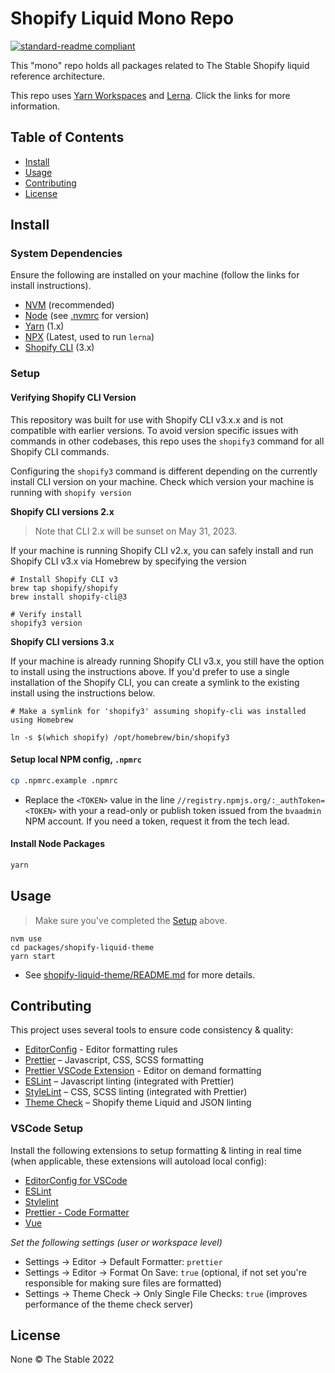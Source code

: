 # Shopify Liquid Mono Repo

[![standard-readme compliant](https://img.shields.io/badge/readme%20style-standard-brightgreen.svg?style=flat-square)](https://github.com/RichardLitt/standard-readme)

This "mono" repo holds all packages related to The Stable Shopify liquid reference architecture.

This repo uses [Yarn Workspaces](https://classic.yarnpkg.com/lang/en/docs/workspaces/) and [Lerna](https://lerna.js.org/docs/getting-started). Click the links for more information.

## Table of Contents

- [Install](#install)
- [Usage](#usage)
- [Contributing](#contributing)
- [License](#license)

## Install

### System Dependencies

Ensure the following are installed on your machine (follow the links for install instructions).

- [NVM](https://github.com/nvm-sh/nvm) (recommended)
- [Node](https://nodejs.org/en/download/package-manager/) (see [.nvmrc](./.nvmrc) for version)
- [Yarn](https://classic.yarnpkg.com/lang/en/docs/install/#mac-stable) (1.x)
- [NPX](https://www.npmjs.com/package/npx) (Latest, used to run `lerna`)
- [Shopify CLI](https://shopify.dev/themes/tools/cli/install) (3.x)

### Setup

#### Verifying Shopify CLI Version

This repository was built for use with Shopify CLI v3.x.x and is not compatible with earlier versions. To avoid version specific issues with commands in other codebases, this repo uses the `shopify3` command for all Shopify CLI commands.

Configuring the `shopify3` command is different depending on the currently install CLI version on your machine. Check which version your machine is running with `shopify version`

**Shopify CLI versions 2.x**

> Note that CLI 2.x will be sunset on May 31, 2023.

If your machine is running Shopify CLI v2.x, you can safely install and run Shopify CLI v3.x via Homebrew by specifying the version

```
# Install Shopify CLI v3
brew tap shopify/shopify
brew install shopify-cli@3

# Verify install
shopify3 version

```

**Shopify CLI versions 3.x**

If your machine is already running Shopify CLI v3.x, you still have the option to install using the instructions above. If you'd prefer to use a single installation of the Shopify CLI, you can create a symlink to the existing install using the instructions below.

```
# Make a symlink for 'shopify3' assuming shopify-cli was installed using Homebrew

ln -s $(which shopify) /opt/homebrew/bin/shopify3
```

#### Setup local NPM config, `.npmrc`

```bash
cp .npmrc.example .npmrc
```

- Replace the `<TOKEN>` value in the line `//registry.npmjs.org/:_authToken=<TOKEN>` with your a read-only or publish token issued from the `bvaadmin` NPM account. If you need a token, request it from the tech lead.

#### Install Node Packages

```bash
yarn
```

## Usage

> Make sure you've completed the [Setup](#setup) above.

```
nvm use
cd packages/shopify-liquid-theme
yarn start
```

- See [shopify-liquid-theme/README.md](./packages/shopify-liquid-theme/README.md) for more details.

## Contributing

This project uses several tools to ensure code consistency & quality:

- [EditorConfig](https://editorconfig.org/) - Editor formatting rules
- [Prettier](https://prettier.io/docs/en/) – Javascript, CSS, SCSS formatting
- [Prettier VSCode Extension](https://marketplace.visualstudio.com/items?itemName=esbenp.prettier-vscode) - Editor on demand formatting
- [ESLint](https://eslint.org/docs/user-guide/getting-started) – Javascript linting (integrated with Prettier)
- [StyleLint](https://stylelint.io/user-guide/get-started) – CSS, SCSS linting (integrated with Prettier)
- [Theme Check](https://shopify.dev/themes/tools/theme-check) – Shopify theme Liquid and JSON linting

### VSCode Setup

Install the following extensions to setup formatting & linting in real time (when applicable, these extensions will autoload local config):

- [EditorConfig for VSCode](https://marketplace.visualstudio.com/items?itemName=EditorConfig.EditorConfig)
- [ESLint](https://marketplace.visualstudio.com/items?itemName=dbaeumer.vscode-eslint)
- [Stylelint](https://marketplace.visualstudio.com/items?itemName=stylelint.vscode-stylelint)
- [Prettier - Code Formatter](https://marketplace.visualstudio.com/items?itemName=esbenp.prettier-vscode)
- [Vue](https://marketplace.visualstudio.com/items?itemName=jcbuisson.vue)

_Set the following settings (user or workspace level)_

- Settings → Editor → Default Formatter: `prettier`
- Settings → Editor → Format On Save: `true` (optional, if not set you're responsible for making sure files are formatted)
- Settings → Theme Check → Only Single File Checks: `true` (improves performance of the theme check server)

## License

None © The Stable 2022
